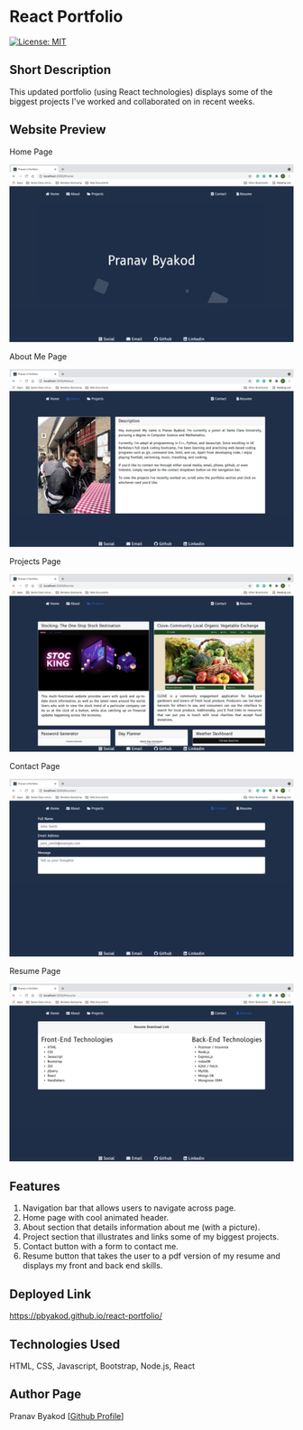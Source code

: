 # React Portfolio

[![License: MIT](https://img.shields.io/badge/License-MIT-yellow.svg)](https://opensource.org/licenses/MIT)

## Short Description

This updated portfolio (using React technologies) displays some of the biggest projects I've worked and collaborated on in recent weeks.

## Website Preview

Home Page

<img src="./public/homepage.png" alt="homepage">

About Me Page

<img src="./public/aboutpage.png" alt="aboutpage">

Projects Page

<img src="./public/projectpage.png" alt="projectpage">

Contact Page

<img src="./public/contactpage.png" alt="contactpage">

Resume Page

<img src="./public/resumepage.png" alt="resumepage">

## Features

1. Navigation bar that allows users to navigate across page.
2. Home page with cool animated header.
3. About section that details information about me (with a picture).
4. Project section that illustrates and links some of my biggest projects.
5. Contact button with a form to contact me.
6. Resume button that takes the user to a pdf version of my resume and displays my front and back end skills.

## Deployed Link

https://pbyakod.github.io/react-portfolio/

## Technologies Used

HTML, CSS, Javascript, Bootstrap, Node.js, React

## Author Page

Pranav Byakod [<a href="https://github.com/pbyakod">Github Profile</a>]